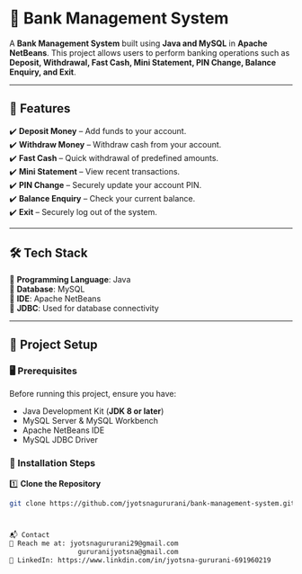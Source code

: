 # 🏦 Bank Management System  

A **Bank Management System** built using **Java and MySQL** in **Apache NetBeans**. This project allows users to perform banking operations such as **Deposit, Withdrawal, Fast Cash, Mini Statement, PIN Change, Balance Enquiry, and Exit**.  

---

## 🚀 Features  
✔️ **Deposit Money** – Add funds to your account.  
✔️ **Withdraw Money** – Withdraw cash from your account.  
✔️ **Fast Cash** – Quick withdrawal of predefined amounts.  
✔️ **Mini Statement** – View recent transactions.  
✔️ **PIN Change** – Securely update your account PIN.  
✔️ **Balance Enquiry** – Check your current balance.  
✔️ **Exit** – Securely log out of the system.  

---

## 🛠️ Tech Stack  
🔹 **Programming Language**: Java   
🔹 **Database**: MySQL  
🔹 **IDE**: Apache NetBeans  
🔹 **JDBC**: Used for database connectivity  

---

## 📌 Project Setup  

### 🖥️ Prerequisites  
Before running this project, ensure you have:  
- Java Development Kit (**JDK 8 or later**)  
- MySQL Server & MySQL Workbench  
- Apache NetBeans IDE  
- MySQL JDBC Driver  

### 📂 Installation Steps  
1️⃣ **Clone the Repository**  
```sh
git clone https://github.com/jyotsnagururani/bank-management-system.git



📬 Contact
📧 Reach me at: jyotsnagururani29@gmail.com
                 gururanijyotsna@gmail.com
🔗 LinkedIn: https://www.linkdin.com/in/jyotsna-gururani-691960219

